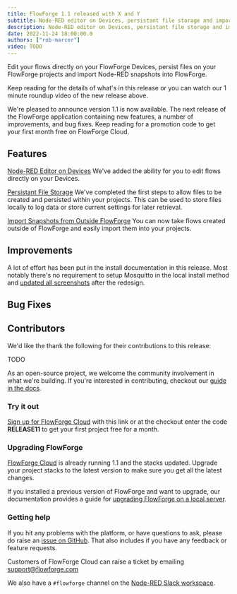 ```yaml
---
title: FlowForge 1.1 released with X and Y
subtitle: Node-RED editor on Devices, persistant file storage and import snapshots from outside FlowForge
description: Node-RED editor on Devices, persistant file storage and import snapshots from outside FlowForge
date: 2022-11-24 18:00:00.0
authors: ["rob-marcer"]
video: TODO
---
```


Edit your flows directly on your FlowForge Devices, persist files on your FlowForge projects and import Node-RED snapshots into FlowForge.

<!--more-->

Keep reading for the details of what's in this release or you can watch our 1 minute roundup video of the new release above. 

We're pleased to announce version 1.1 is now available. The next release of the FlowForge application containing new features, a number of improvements, and bug fixes. Keep reading for a promotion code to get your first month free on FlowForge Cloud. 


## Features
[Node-RED Editor on Devices](https://github.com/flowforge/flowforge/issues/1012) We've added the ability for you to edit flows directly on your Devices. 

[Persistant File Storage](https://github.com/flowforge/flowforge/issues/998) We've completed the first steps to allow files to be created and persisted within your projects. This can be used to store files locally to log data or store current settings for later retrieval. 

[Import Snapshots from Outside FlowForge](https://github.com/flowforge/flowforge/issues/1165) You can now take flows created outside of FlowForge and easily import them into your projects. 

## Improvements

A lot of effort has been put in the install documentation in this release. Most
notably there's no requirement to setup Mosquitto in the local install method
and [updated all screenshots](https://github.com/flowforge/flowforge/pull/1189) after the redesign.

## Bug Fixes

## Contributors

We'd like the thank the following for their contributions to this release:

TODO

As an open-source project, we welcome the community involvement in what we're building. If you're interested in contributing, checkout our [guide in the docs](https://flowforge.com/docs/contribute/).

### Try it out

[Sign up for FlowForge Cloud](https://app.flowforge.com/account/create?code=RELEASE11) with this link  or at the checkout enter the code **RELEASE11** to get your first project free for a month.

### Upgrading FlowForge

[FlowForge Cloud](https://app.flowforge.com) is already running 1.1 and the stacks updated. Upgrade your project stacks to the latest version to make sure you get all the latest changes.

If you installed a previous version of FlowForge and want to upgrade, our documentation provides a
guide for [upgrading FlowForge on a local server](http://flowforge.com/docs/install#upgrade).

### Getting help

If you hit any problems with the platform, or have questions to ask, please do
raise an [issue on GitHub](https://github.com/flowforge/flowforge/issues).
That also includes if you have any feedback or feature requests.

Customers of FlowForge Cloud can raise a ticket by emailing support@flowforge.com

We also have a `#flowforge` channel on the [Node-RED Slack workspace](https://nodered.org/slack).

